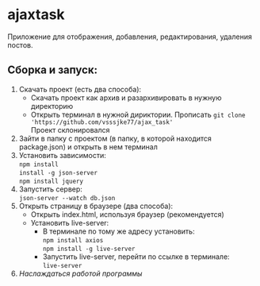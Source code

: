 # ajaxtask
Приложение для отображения, добавления, редактирования, удаления постов.
## Сборка и запуск:
1. Скачать проект (есть два способа):
   - Скачать проект как архив и разархивировать в нужную директорию
   - Открыть терминал в нужной дириктории. Прописать `git clone 'https://github.com/vsssjke77/ajax_task'` <br> Проект склонировался
2. Зайти в папку с проектом (в папку, в которой находится package.json) и открыть в нем терминал
3. Установить зависимости:<br>
   `npm install` <br> `install -g json-server` <br> `npm install jquery`
4. Запустить сервер:<br>
   `json-server --watch db.json`
5. Открыть страницу в браузере (два способа):
   - Открыть index.html, используя браузер (рекомендуется)
   - Установить live-server:
       - В терминале по тому же адресу установить:<br>
         `npm install axios` <br> `npm install -g live-server`
       - Запустить live-server, перейти по ссылке в терминале:<br>
         `live-server`<br>
6. *Наслаждаться работой программы*
     
